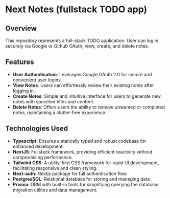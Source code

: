 # Next Notes (fullstack TODO app)

## Overview

This repository represents a full-stack TODO application. User can log in securely via Google or Github OAuth, view, create, and delete notes.

## Features

- **User Authentication**: Leverages Google OAuth 2.0 for secure and convenient user logins.
- **View Notes**: Users can effortlessly review their existing notes after logging in.
- **Create Notes**: Simple and intuitive interface for users to generate new notes with specified titles and content.
- **Delete Notes**: Offers users the ability to remove unwanted or completed notes, maintaining a clutter-free experience.

## Technologies Used

- **Typescript**: Ensures a statically typed and robust codebase for enhanced development.
- **NextJS**: Fullstack framework, providing efficient reactivity without compromising performance.
- **Tailwind CSS**: A utility-first CSS framework for rapid UI development, facilitating responsive and clean styling.
- **Next-auth**: Nextjs package for full authentication flow
- **PostgresSQL**: Relational database for storing and managing data
- **Prisma**: ORM with built-in tools for simplifying querying the database, migration utilites and data management.

